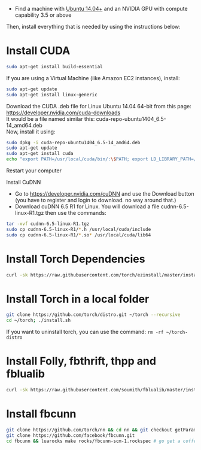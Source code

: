- Find a machine with [Ubuntu 14.04+](http://www.ubuntu.com/) and an NVIDIA GPU with compute capability 3.5 or above

Then, install everything that is needed by using the instructions below:

Install CUDA
=============
```bash
sudo apt-get install build-essential
```

If you are using a Virtual Machine (like Amazon EC2 instances), install:
```bash
sudo apt-get update
sudo apt-get install linux-generic
```

Download the CUDA .deb file for Linux Ubuntu 14.04 64-bit from this page: https://developer.nvidia.com/cuda-downloads  
It would be a file named similar this: cuda-repo-ubuntu1404_6.5-14_amd64.deb  
Now, install it using:
```bash
sudo dpkg -i cuda-repo-ubuntu1404_6.5-14_amd64.deb
sudo apt-get update
sudo apt-get install cuda
echo "export PATH=/usr/local/cuda/bin/:\$PATH; export LD_LIBRARY_PATH=/usr/local/cuda/lib64/:\$LD_LIBRARY_PATH; " >>~/.bashrc && source ~/.bashrc
```

Restart your computer

Install CuDNN
- Go to https://developer.nvidia.com/cuDNN and use the Download button (you have to register and login to download. no way around that.)
- Download cuDNN 6.5 R1 for Linux. You will download a file cudnn-6.5-linux-R1.tgz
then use the commands:
```bash
tar -xvf cudnn-6.5-linux-R1.tgz
sudo cp cudnn-6.5-linux-R1/*.h /usr/local/cuda/include
sudo cp cudnn-6.5-linux-R1/*.so* /usr/local/cuda/lib64
```

Install Torch Dependencies
==========================
```bash
curl -sk https://raw.githubusercontent.com/torch/ezinstall/master/install-deps | bash
```

Install Torch in a local folder
================================
```bash
git clone https://github.com/torch/distro.git ~/torch --recursive
cd ~/torch; ./install.sh
```

If you want to uninstall torch, you can use the command: `rm -rf ~/torch-distro`

Install Folly, fbthrift, thpp and fblualib
============================================
```bash
curl -sk https://raw.githubusercontent.com/soumith/fblualib/master/install_all.sh | bash
```

Install fbcunn
==============
```bash
git clone https://github.com/torch/nn && cd nn && git checkout getParamsByDevice && luarocks make rocks/nn-scm-1.rockspec
git clone https://github.com/facebook/fbcunn.git
cd fbcunn && luarocks make rocks/fbcunn-scm-1.rockspec # go get a coffee
```
